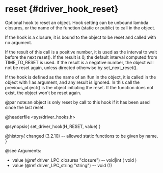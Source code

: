 reset {#driver_hook_reset}
==========================
Optional hook to reset an object. Hook setting can be unbound lambda closures, or the name of the function (static or public) to call in the object.

If the hook is a closure, it is bound to the object to be reset and called with no argument.

If the result of this call is a positive number, it is used as the interval to wait before the next reset(). If the result is 0, the default interval computed from TIME_TO_RESET is used. If the result is a negative number, the object will not be reset again, unless directed otherwise by set_next_reset().

If the hook is defined as the name of an lfun in the object, it is called in the object with 1 as argument, and any result is ignored. In this call the previous_object() is the object initiating the reset. If the function does not exist, the object won't be reset again.

@par note:an object is only reset by call to this hook if it has been used since the last reset.

@headerfile <sys/driver_hooks.h>

@synopsis{
set_driver_hook(H_RESET, value)
}

@history{
changed (3.2.10) -- allowed static functions to be given by name.
}

@see 
Arguments: 
- value (@ref driver_LPC_closures "closure") -- void|int <closure> ( void )
- value (@ref driver_LPC_string "string") -- void <name>(1)
